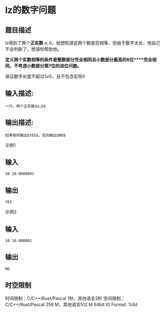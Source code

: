 # lz的数字问题

## 题目描述

lz得到了两个**正实数** $a,b$，他想知道这两个数是否相等，但由于数字太长，他自己不会判断了，想请你帮助他。 

**定义两个实数相等的条件是整数部分完全相同且小数部分最高的****6****位****完全相同，不考虑小数部分第7位的进位问题。**

保证数字长度不超过$2e5$，且不包含前导$0$ 

## 输入描述:
    
    
    一行，两个正实数$a,b$

## 输出描述:
    
    
    如果相同输出$YES$，否则输出$NO$

示例1 

## 输入
    
    
    10 10.0000001

## 输出
    
    
    YES

示例2 

## 输入
    
    
    10 10.000001

## 输出
    
    
    NO


## 时空限制

时间限制：C/C++/Rust/Pascal 1秒，其他语言2秒
空间限制：C/C++/Rust/Pascal 256 M，其他语言512 M
64bit IO Format: %lld